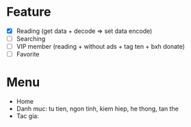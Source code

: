 # Feature

- [x] Reading (get data + decode => set data encode)
- [ ] Searching
- [ ] VIP member (reading + without ads + tag ten + bxh donate)
- [ ] Favorite

# Menu

- Home
- Danh muc: tu tien, ngon tinh, kiem hiep, he thong, tan the
- Tac gia:

#
